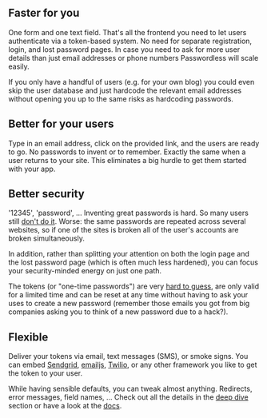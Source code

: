 ## Faster for you
One form and one text field. That's all the frontend you need to let users authenticate via a token-based system. No need for separate registration, login, and lost password pages. In case you need to ask for more user details than just email addresses or phone numbers Passwordless will scale easily.

If you only have a handful of users (e.g. for your own blog) you could even skip the user database and just hardcode the relevant email addresses without opening you up to the same risks as hardcoding passwords.

## Better for your users
Type in an email address, click on the provided link, and the users are ready to go. No passwords to invent or to remember. Exactly the same when a user returns to your site. This eliminates a big hurdle to get them started with your app.

## Better security
'12345', 'password', ... Inventing great passwords is hard. So many users still [don't do it](http://www.wired.com/2013/12/web-semantics-the-ten-thousand-worst-passwords/). Worse: the same passwords are repeated across several websites, so if one of the sites is broken all of the user's accounts are broken simultaneously.

In addition, rather than splitting your attention on both the login page and the lost password page (which is often much less hardened), you can focus your security-minded energy on just one path.

The tokens (or "one-time passwords") are very [hard to guess](href='http://en.wikipedia.org/wiki/Universally_unique_identifier), are only valid for a limited time and can be reset at any time without having to ask your uses to create a new password (remember those emails you got from big companies asking you to think of a new password due to a hack?).

## Flexible
Deliver your tokens via email, text messages (SMS), or smoke signs. You can embed [Sendgrid](http://sendgrid.com/), [emailjs](https://github.com/eleith/emailjs), [Twilio](https://www.twilio.com/), or any other framework you like to get the token to your user.

While having sensible defaults, you can tweak almost anything. Redirects, error messages, field names, ... Check out all the details in the [deep dive](/deepdive) section or have a look at the [docs](https://passwordless.net/docs/Passwordless.html).